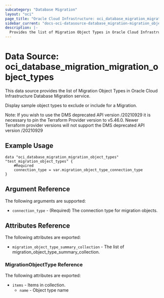 ```yaml
---
subcategory: "Database Migration"
layout: "oci"
page_title: "Oracle Cloud Infrastructure: oci_database_migration_migration_object_types"
sidebar_current: "docs-oci-datasource-database_migration-migration_object_types"
description: |-
  Provides the list of Migration Object Types in Oracle Cloud Infrastructure Database Migration service
---
```


# Data Source: oci_database_migration_migration_object_types
This data source provides the list of Migration Object Types in Oracle Cloud Infrastructure Database Migration service.

Display sample object types to exclude or include for a Migration.

Note: If you wish to use the DMS deprecated API version /20210929 it is necessary to pin the Terraform Provider version to v5.46.0. Newer Terraform provider versions will not support the DMS deprecated API version /20210929


## Example Usage

```hcl
data "oci_database_migration_migration_object_types" "test_migration_object_types" {
	#Required
	connection_type = var.migration_object_type_connection_type
}
```

## Argument Reference

The following arguments are supported:

* `connection_type` - (Required) The connection type for migration objects.


## Attributes Reference

The following attributes are exported:

* `migration_object_type_summary_collection` - The list of migration_object_type_summary_collection.

### MigrationObjectType Reference

The following attributes are exported:

* `items` - Items in collection.
	* `name` - Object type name

